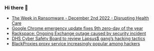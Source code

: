 ### Hi there 👋

<!--START_SECTION:feed-->
* [The Week in Ransomware - December 2nd 2022 - Disrupting Health Care](https://www.bleepingcomputer.com/news/security/the-week-in-ransomware-december-2nd-2022-disrupting-health-care/)
* [Google Chrome emergency update fixes 9th zero-day of the year](https://www.bleepingcomputer.com/news/security/google-chrome-emergency-update-fixes-9th-zero-day-of-the-year/)
* [Rackspace: Ongoing Exchange outage caused by security incident](https://www.bleepingcomputer.com/news/technology/rackspace-ongoing-exchange-outage-caused-by-security-incident/)
* [DHS Cyber Safety Board to review Lapsus$ gang’s hacking tactics](https://www.bleepingcomputer.com/news/security/dhs-cyber-safety-board-to-review-lapsus-gang-s-hacking-tactics/)
* [BlackProxies proxy service increasingly popular among hackers](https://www.bleepingcomputer.com/news/security/blackproxies-proxy-service-increasingly-popular-among-hackers/)
<!--END_SECTION:feed-->

<!--
**frankenk/frankenk** is a ✨ _special_ ✨ repository because its `README.md` (this file) appears on your GitHub profile.

Here are some ideas to get you started:

- 🔭 I’m currently working on ...
- 🌱 I’m currently learning ...
- 👯 I’m looking to collaborate on ...
- 🤔 I’m looking for help with ...
- 💬 Ask me about ...
- 📫 How to reach me: ...
- 😄 Pronouns: ...
- ⚡ Fun fact: ...
-->



